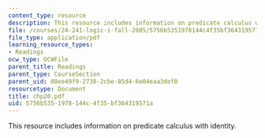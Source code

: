 ```yaml
---
content_type: resource
description: This resource includes information on predicate calculus with identity.
file: /courses/24-241-logic-i-fall-2005/5756b5351978144c4f35bf364319571a_chp20.pdf
file_type: application/pdf
learning_resource_types:
- Readings
ocw_type: OCWFile
parent_title: Readings
parent_type: CourseSection
parent_uid: 08ee49f9-2738-2cbe-85d4-6e04eaa3def0
resourcetype: Document
title: chp20.pdf
uid: 5756b535-1978-144c-4f35-bf364319571a
---
```

This resource includes information on predicate calculus with identity.

